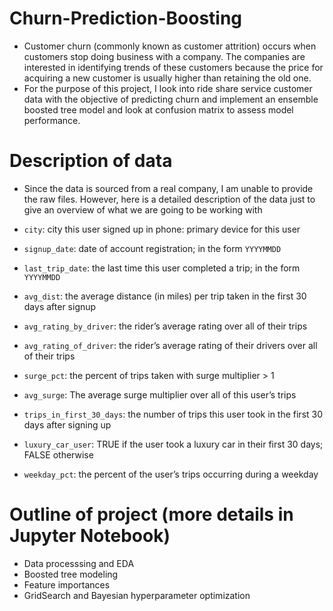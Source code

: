 # Churn-Prediction-Boosting
- Customer churn (commonly known as customer attrition) occurs when customers stop doing business with a company. The companies are interested in identifying trends of these customers because the price for acquiring a new customer is usually higher than retaining the old one. 
- For the purpose of this project, I look into ride share service customer data with the objective of predicting churn and implement an ensemble boosted tree model and look at confusion matrix to assess model performance.

# Description of data
- Since the data is sourced from a real company, I am unable to provide the raw files. However, here is a detailed description of the data just to give an overview of what we are going to be working with

- `city`: city this user signed up in phone: primary device for this user
- `signup_date`: date of account registration; in the form `YYYYMMDD`
- `last_trip_date`: the last time this user completed a trip; in the form `YYYYMMDD`
- `avg_dist`: the average distance (in miles) per trip taken in the first 30 days after signup
- `avg_rating_by_driver`: the rider’s average rating over all of their trips 
- `avg_rating_of_driver`: the rider’s average rating of their drivers over all of their trips 
- `surge_pct`: the percent of trips taken with surge multiplier > 1 
- `avg_surge`: The average surge multiplier over all of this user’s trips 
- `trips_in_first_30_days`: the number of trips this user took in the first 30 days after signing up 
- `luxury_car_user`: TRUE if the user took a luxury car in their first 30 days; FALSE otherwise 
- `weekday_pct`: the percent of the user’s trips occurring during a weekday

# Outline of project (more details in Jupyter Notebook)
- Data processsing and EDA
- Boosted tree modeling
- Feature importances
- GridSearch and Bayesian hyperparameter optimization

